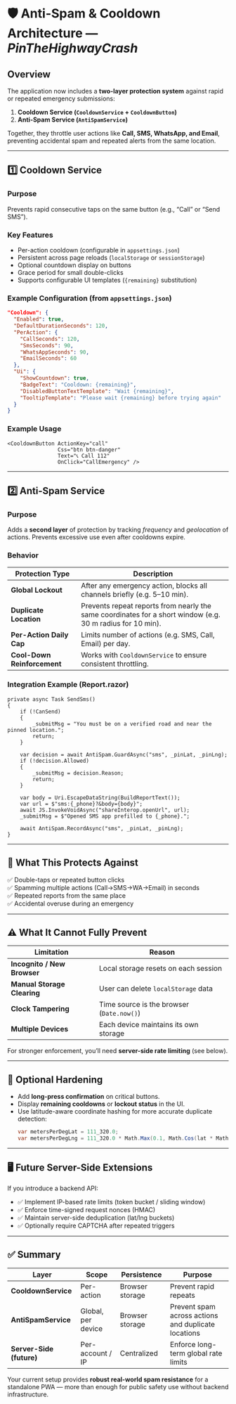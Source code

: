 # 🛡️ Anti-Spam & Cooldown Architecture — *PinTheHighwayCrash*

## Overview
The application now includes a **two-layer protection system** against rapid or repeated emergency submissions:

1. **Cooldown Service (`CooldownService` + `CooldownButton`)**
2. **Anti-Spam Service (`AntiSpamService`)**

Together, they throttle user actions like **Call, SMS, WhatsApp, and Email**, preventing accidental spam and repeated alerts from the same location.

---

## 1️⃣ Cooldown Service

### Purpose
Prevents rapid consecutive taps on the same button (e.g., “Call” or “Send SMS”).

### Key Features
- Per-action cooldown (configurable in `appsettings.json`)
- Persistent across page reloads (`localStorage` or `sessionStorage`)
- Optional countdown display on buttons
- Grace period for small double-clicks
- Supports configurable UI templates (`{remaining}` substitution)

### Example Configuration (from `appsettings.json`)
```json
"Cooldown": {
  "Enabled": true,
  "DefaultDurationSeconds": 120,
  "PerAction": {
    "CallSeconds": 120,
    "SmsSeconds": 90,
    "WhatsAppSeconds": 90,
    "EmailSeconds": 60
  },
  "Ui": {
    "ShowCountdown": true,
    "BadgeText": "Cooldown: {remaining}",
    "DisabledButtonTextTemplate": "Wait {remaining}",
    "TooltipTemplate": "Please wait {remaining} before trying again"
  }
}
```

### Example Usage
```razor
<CooldownButton ActionKey="call"
                Css="btn btn-danger"
                Text="📞 Call 112"
                OnClick="CallEmergency" />
```

---

## 2️⃣ Anti-Spam Service

### Purpose
Adds a **second layer** of protection by tracking *frequency* and *geolocation* of actions.
Prevents excessive use even after cooldowns expire.

### Behavior
| Protection Type | Description |
|------------------|-------------|
| **Global Lockout** | After any emergency action, blocks all channels briefly (e.g. 5–10 min). |
| **Duplicate Location** | Prevents repeat reports from nearly the same coordinates for a short window (e.g. 30 m radius for 10 min). |
| **Per-Action Daily Cap** | Limits number of actions (e.g. SMS, Call, Email) per day. |
| **Cool-Down Reinforcement** | Works with `CooldownService` to ensure consistent throttling. |

### Integration Example (Report.razor)
```razor
private async Task SendSms()
{
    if (!CanSend)
    {
        _submitMsg = "You must be on a verified road and near the pinned location.";
        return;
    }

    var decision = await AntiSpam.GuardAsync("sms", _pinLat, _pinLng);
    if (!decision.Allowed)
    {
        _submitMsg = decision.Reason;
        return;
    }

    var body = Uri.EscapeDataString(BuildReportText());
    var url = $"sms:{_phone}?&body={body}";
    await JS.InvokeVoidAsync("shareInterop.openUrl", url);
    _submitMsg = $"Opened SMS app prefilled to {_phone}.";

    await AntiSpam.RecordAsync("sms", _pinLat, _pinLng);
}
```

---

## 🚫 What This Protects Against
✅ Double-taps or repeated button clicks  
✅ Spamming multiple actions (Call→SMS→WA→Email) in seconds  
✅ Repeated reports from the same place  
✅ Accidental overuse during an emergency  

---

## ⚠️ What It Cannot Fully Prevent
| Limitation | Reason |
|-------------|---------|
| **Incognito / New Browser** | Local storage resets on each session |
| **Manual Storage Clearing** | User can delete `localStorage` data |
| **Clock Tampering** | Time source is the browser (`Date.now()`) |
| **Multiple Devices** | Each device maintains its own storage |

For stronger enforcement, you’ll need **server-side rate limiting** (see below).

---

## 🧩 Optional Hardening
- Add **long-press confirmation** on critical buttons.
- Display **remaining cooldowns** or **lockout status** in the UI.
- Use latitude-aware coordinate hashing for more accurate duplicate detection:
  ```csharp
  var metersPerDegLat = 111_320.0;
  var metersPerDegLng = 111_320.0 * Math.Max(0.1, Math.Cos(lat * Math.PI / 180.0));
  ```

---

## 🖥️ Future Server-Side Extensions
If you introduce a backend API:
- ✅ Implement IP-based rate limits (token bucket / sliding window)
- ✅ Enforce time-signed request nonces (HMAC)
- ✅ Maintain server-side deduplication (lat/lng buckets)
- ✅ Optionally require CAPTCHA after repeated triggers

---

## ✅ Summary
| Layer | Scope | Persistence | Purpose |
|-------|--------|-------------|----------|
| **CooldownService** | Per-action | Browser storage | Prevent rapid repeats |
| **AntiSpamService** | Global, per device | Browser storage | Prevent spam across actions and duplicate locations |
| **Server-Side (future)** | Per-account / IP | Centralized | Enforce long-term global rate limits |

Your current setup provides **robust real-world spam resistance** for a standalone PWA — more than enough for public safety use without backend infrastructure.
